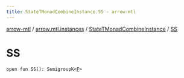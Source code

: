 ```yaml
---
title: StateTMonadCombineInstance.SS - arrow-mtl
---
```


[arrow-mtl](../../index.html) / [arrow.mtl.instances](../index.html) / [StateTMonadCombineInstance](index.html) / [SS](./-s-s.html)

# SS

`open fun SS(): SemigroupK<`[`F`](index.html#F)`>`